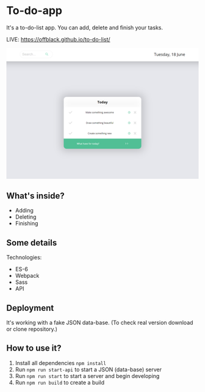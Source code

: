 # To-do-app

It's a to-do-list app. You can add, delete and finish your tasks.

LIVE: https://offblack.github.io/to-do-list/

![alt text](https://raw.githubusercontent.com/Offblack/to-do-list/master/screenshot.png)

## What's inside?

-  Adding
-  Deleting
-  Finishing

## Some details

Technologies:

-  ES-6
-  Webpack
-  Sass
-  API

## Deployment

It's working with a fake JSON data-base.
(To check real version download or clone repository.)

## How to use it?

1. Install all dependencies `npm install`
2. Run `npm run start-api` to start a JSON (data-base) server
3. Run `npm run start` to start a server and begin developing
4. Run `npm run build` to create a build
